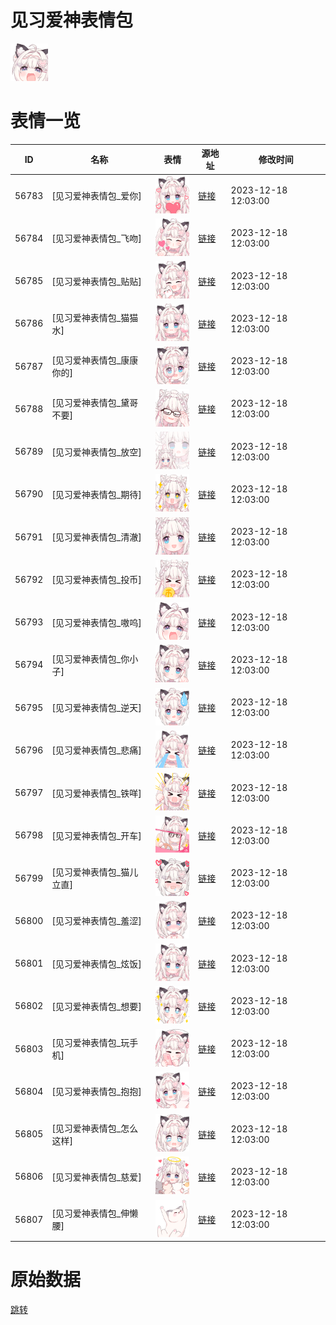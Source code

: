 # 见习爱神表情包

<img src="./cover.png" height="60" alt="cover" />

# 表情一览

|ID|名称|表情|源地址|修改时间|
|----|----|----|----|----|
|56783|[见习爱神表情包_爱你]|<img src="./pic/056783_%5B见习爱神表情包_爱你%5D.png" height="60" alt="爱你"/>|[链接](https://i0.hdslb.com/bfs/garb/ec8f69cfd9ed7bb1f6178b45db56bd05f053a8e8.png)|2023-12-18 12:03:00|
|56784|[见习爱神表情包_飞吻]|<img src="./pic/056784_%5B见习爱神表情包_飞吻%5D.png" height="60" alt="飞吻"/>|[链接](https://i0.hdslb.com/bfs/garb/cd764a5d4a0177ec18bc6570f5f6f04019829547.png)|2023-12-18 12:03:00|
|56785|[见习爱神表情包_贴贴]|<img src="./pic/056785_%5B见习爱神表情包_贴贴%5D.png" height="60" alt="贴贴"/>|[链接](https://i0.hdslb.com/bfs/garb/90c81d12234904366cb5474a4027d9a92d55f42f.png)|2023-12-18 12:03:00|
|56786|[见习爱神表情包_猫猫水]|<img src="./pic/056786_%5B见习爱神表情包_猫猫水%5D.png" height="60" alt="猫猫水"/>|[链接](https://i0.hdslb.com/bfs/garb/dd37ae03bdfd9035adb37866d862e38d7939fa44.png)|2023-12-18 12:03:00|
|56787|[见习爱神表情包_康康你的]|<img src="./pic/056787_%5B见习爱神表情包_康康你的%5D.png" height="60" alt="康康你的"/>|[链接](https://i0.hdslb.com/bfs/garb/8d8b2a2ad1c5751398197ef0545dc68be17f3f53.png)|2023-12-18 12:03:00|
|56788|[见习爱神表情包_黛哥不要]|<img src="./pic/056788_%5B见习爱神表情包_黛哥不要%5D.png" height="60" alt="黛哥不要"/>|[链接](https://i0.hdslb.com/bfs/garb/bd1be25ff3619769447c934cfbb108e36c0416e4.png)|2023-12-18 12:03:00|
|56789|[见习爱神表情包_放空]|<img src="./pic/056789_%5B见习爱神表情包_放空%5D.png" height="60" alt="放空"/>|[链接](https://i0.hdslb.com/bfs/garb/e0ff5858320d0e48a1430c25fe414f658981362d.png)|2023-12-18 12:03:00|
|56790|[见习爱神表情包_期待]|<img src="./pic/056790_%5B见习爱神表情包_期待%5D.png" height="60" alt="期待"/>|[链接](https://i0.hdslb.com/bfs/garb/84574362b77570f5e7d58214ce9394fa41ff2651.png)|2023-12-18 12:03:00|
|56791|[见习爱神表情包_清澈]|<img src="./pic/056791_%5B见习爱神表情包_清澈%5D.png" height="60" alt="清澈"/>|[链接](https://i0.hdslb.com/bfs/garb/7d688e39336e2f4766fafdcfa15d7281e4df0bc3.png)|2023-12-18 12:03:00|
|56792|[见习爱神表情包_投币]|<img src="./pic/056792_%5B见习爱神表情包_投币%5D.png" height="60" alt="投币"/>|[链接](https://i0.hdslb.com/bfs/garb/f356cfcb8445a63f460eb74c568e5ba48b96ae24.png)|2023-12-18 12:03:00|
|56793|[见习爱神表情包_嗷呜]|<img src="./pic/056793_%5B见习爱神表情包_嗷呜%5D.png" height="60" alt="嗷呜"/>|[链接](https://i0.hdslb.com/bfs/garb/d28e6e5340015e8f13ce0bdc2f5067223e663288.png)|2023-12-18 12:03:00|
|56794|[见习爱神表情包_你小子]|<img src="./pic/056794_%5B见习爱神表情包_你小子%5D.png" height="60" alt="你小子"/>|[链接](https://i0.hdslb.com/bfs/garb/a882de75cdf4754f8cf208c8e54b6cec5c1bcacb.png)|2023-12-18 12:03:00|
|56795|[见习爱神表情包_逆天]|<img src="./pic/056795_%5B见习爱神表情包_逆天%5D.png" height="60" alt="逆天"/>|[链接](https://i0.hdslb.com/bfs/garb/458f7e3521cd12f41ebde1021f0663398aabb596.png)|2023-12-18 12:03:00|
|56796|[见习爱神表情包_悲痛]|<img src="./pic/056796_%5B见习爱神表情包_悲痛%5D.png" height="60" alt="悲痛"/>|[链接](https://i0.hdslb.com/bfs/garb/89f6af1a53380e3442f8c38fd8c9fbe032a7c5e0.png)|2023-12-18 12:03:00|
|56797|[见习爱神表情包_铁咩]|<img src="./pic/056797_%5B见习爱神表情包_铁咩%5D.png" height="60" alt="铁咩"/>|[链接](https://i0.hdslb.com/bfs/garb/b9b69993861c00cdef42665d39ab02233695df1e.png)|2023-12-18 12:03:00|
|56798|[见习爱神表情包_开车]|<img src="./pic/056798_%5B见习爱神表情包_开车%5D.png" height="60" alt="开车"/>|[链接](https://i0.hdslb.com/bfs/garb/ca29a7a5909e301b42d55172afeb64b4445c3268.png)|2023-12-18 12:03:00|
|56799|[见习爱神表情包_猫儿立直]|<img src="./pic/056799_%5B见习爱神表情包_猫儿立直%5D.png" height="60" alt="猫儿立直"/>|[链接](https://i0.hdslb.com/bfs/garb/320a64609830a0d1eb23ad89c82f38790b880764.png)|2023-12-18 12:03:00|
|56800|[见习爱神表情包_羞涩]|<img src="./pic/056800_%5B见习爱神表情包_羞涩%5D.png" height="60" alt="羞涩"/>|[链接](https://i0.hdslb.com/bfs/garb/dda6fe65ecb8d65ff1efab827c78c1ad1bf984ab.png)|2023-12-18 12:03:00|
|56801|[见习爱神表情包_炫饭]|<img src="./pic/056801_%5B见习爱神表情包_炫饭%5D.png" height="60" alt="炫饭"/>|[链接](https://i0.hdslb.com/bfs/garb/3aa031013cde2dd6a0f9a9d3b3e606f4d42adc44.png)|2023-12-18 12:03:00|
|56802|[见习爱神表情包_想要]|<img src="./pic/056802_%5B见习爱神表情包_想要%5D.png" height="60" alt="想要"/>|[链接](https://i0.hdslb.com/bfs/garb/807e9fd9f5c2ec6b8b57971ae26a845f5b36b4de.png)|2023-12-18 12:03:00|
|56803|[见习爱神表情包_玩手机]|<img src="./pic/056803_%5B见习爱神表情包_玩手机%5D.png" height="60" alt="玩手机"/>|[链接](https://i0.hdslb.com/bfs/garb/fda2af1032068773508b48c2e7034bbbdc644b7a.png)|2023-12-18 12:03:00|
|56804|[见习爱神表情包_抱抱]|<img src="./pic/056804_%5B见习爱神表情包_抱抱%5D.png" height="60" alt="抱抱"/>|[链接](https://i0.hdslb.com/bfs/garb/a9a557f778d2e418a806bf1faf0922c829120c20.png)|2023-12-18 12:03:00|
|56805|[见习爱神表情包_怎么这样]|<img src="./pic/056805_%5B见习爱神表情包_怎么这样%5D.png" height="60" alt="怎么这样"/>|[链接](https://i0.hdslb.com/bfs/garb/4eec3b1b2fc8ef464c8397a2cda335fd625f10da.png)|2023-12-18 12:03:00|
|56806|[见习爱神表情包_慈爱]|<img src="./pic/056806_%5B见习爱神表情包_慈爱%5D.png" height="60" alt="慈爱"/>|[链接](https://i0.hdslb.com/bfs/garb/6161f156b873e4f2fde73629fd1be210b7eb6f9a.png)|2023-12-18 12:03:00|
|56807|[见习爱神表情包_伸懒腰]|<img src="./pic/056807_%5B见习爱神表情包_伸懒腰%5D.png" height="60" alt="伸懒腰"/>|[链接](https://i0.hdslb.com/bfs/garb/9cab00be6b6214ae6e744ecbdee725a52c540e60.png)|2023-12-18 12:03:00|

# 原始数据

[跳转](./raw.json)

